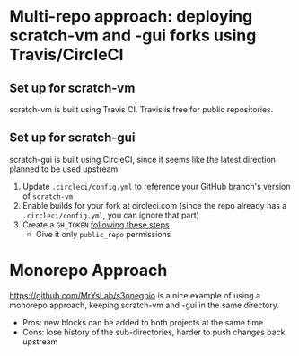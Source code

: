 
# Multi-repo approach: deploying scratch-vm and -gui forks using Travis/CircleCI

## Set up for scratch-vm

scratch-vm is built using Travis CI. Travis is free for public repositories.



## Set up for scratch-gui

scratch-gui is built using CircleCI, since it seems like the latest direction planned to be used upstream.

1. Update `.circleci/config.yml` to reference your GitHub branch's version of `scratch-vm`
1. Enable builds for your fork at circleci.com (since the repo already has a `.circleci/config.yml`, you can ignore that part)
1. Create a `GH_TOKEN` [following these steps](https://help.github.com/en/github/authenticating-to-github/creating-a-personal-access-token-for-the-command-line#creating-a-token)
    - Give it only `public_repo` permissions

# Monorepo Approach

https://github.com/MrYsLab/s3onegpio is a nice example of using a monorepo approach, keeping scratch-vm and -gui in the same directory.

- Pros: new blocks can be added to both projects at the same time
- Cons: lose history of the sub-directories, harder to push changes back upstream
